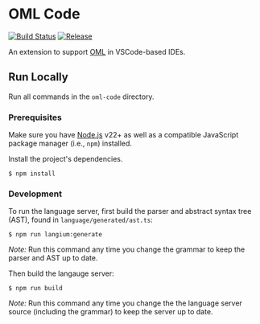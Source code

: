 # OML Code

[![Build Status](https://github.com/opencaesar//oml-code/actions/workflows/ci.yml/badge.svg)](https://github.com/opencaesar//oml-code/actions/workflows/ci.yml)
[![Release](https://img.shields.io/github/v/release/opencaesar/oml-code?label=Release)](https://github.com/opencaesar//oml-code/releases/latest)

An extension to support [OML](https://opencaesar.github.io/oml) in VSCode-based IDEs.

## Run Locally

Run all commands in the `oml-code` directory.

### Prerequisites

Make sure you have [Node.js](https://nodejs.org/en) v22+ as well as a compatible
JavaScript package manager (i.e., `npm`) installed.

Install the project's dependencies.

```shell
$ npm install
```

### Development

To run the language server, first build the parser and abstract syntax tree
(AST), found in `language/generated/ast.ts`:

```shell
$ npm run langium:generate
```

*Note:* Run this command any time you change the grammar to keep the parser and
AST up to date.

Then build the langauge server:

```shell
$ npm run build
```

*Note:* Run this command any time you change the the language server source
(including the grammar) to keep the server up to date.
